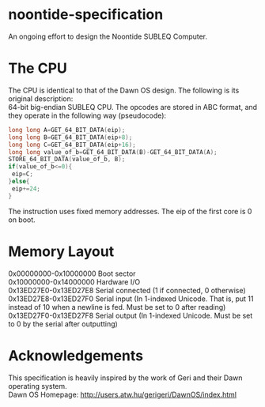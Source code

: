 # noontide-specification
An ongoing effort to design the Noontide SUBLEQ Computer.

# The CPU
The CPU is identical to that of the Dawn OS design. The following is its original description:  
64-bit big-endian SUBLEQ CPU. The opcodes are stored in ABC format, and they operate in the following way (pseudocode):

```c
long long A=GET_64_BIT_DATA(eip);
long long B=GET_64_BIT_DATA(eip+8);
long long C=GET_64_BIT_DATA(eip+16);
long long value_of_b=GET_64_BIT_DATA(B)-GET_64_BIT_DATA(A);
STORE_64_BIT_DATA(value_of_b, B);
if(value_of_b<=0){
 eip=C;
}else{
 eip+=24;
}
```

The instruction uses fixed memory addresses. The eip of the first core is 0 on boot.

# Memory Layout
0x00000000-0x10000000 Boot sector  
0x10000000-0x14000000 Hardware I/O  
0x13ED27E0-0x13ED27E8 Serial connected (1 if connected, 0 otherwise)  
0x13ED27E8-0x13ED27F0 Serial input (In 1-indexed Unicode. That is, put 11 instead of 10 when a newline is fed. Must be set to 0 after reading)  
0x13ED27F0-0x13ED27F8 Serial output (In 1-indexed Unicode. Must be set to 0 by the serial after outputting)

# Acknowledgements
This specification is heavily inspired by the work of Geri and their Dawn operating system.  
Dawn OS Homepage: http://users.atw.hu/gerigeri/DawnOS/index.html